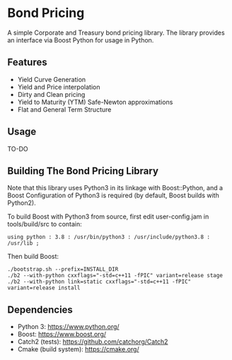 # Bond Pricing

A simple Corporate and Treasury bond pricing library. The library provides an interface via Boost Python for usage in Python.

## Features

* Yield Curve Generation
* Yield and Price interpolation
* Dirty and Clean pricing
* Yield to Maturity (YTM) Safe-Newton approximations
* Flat and General Term Structure

## Usage

TO-DO

## Building The Bond Pricing Library

Note that this library uses Python3 in its linkage with Boost::Python, and a Boost Configuration of Python3 is required (by default, Boost builds with Python2).

To build Boost with Python3 from source, first edit user-config.jam in tools/build/src to contain:

```
using python : 3.8 : /usr/bin/python3 : /usr/include/python3.8 : /usr/lib ;
```
Then build Boost:
```
./bootstrap.sh --prefix=INSTALL_DIR
./b2 --with-python cxxflags="-std=c++11 -fPIC" variant=release stage
./b2 --with-python link=static cxxflags="-std=c++11 -fPIC" variant=release install
```

## Dependencies

* Python 3: https://www.python.org/
* Boost: https://www.boost.org/
* Catch2 (tests): https://github.com/catchorg/Catch2
* Cmake (build system): https://cmake.org/

